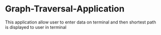 # Graph-Traversal-Application
This application allow user to enter data on terminal and then shortest path is displayed to user in terminal 
